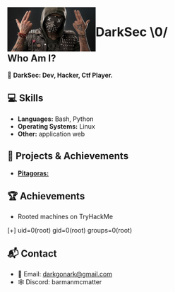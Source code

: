 <img src="https://github.com/Gonark/DarkGonark/blob/main/z6ia6LxLhDKM62yiQwvEm3-1200-80.jpg" align="left" width="200" height="100" >

# DarkSec \0/

##                                 **Who Am I?**

👤 **DarkSec: Dev, Hacker, Ctf Player.**

## **💻 Skills**

- **Languages:** Bash, Python
- **Operating Systems:** Linux
- **Other:** application web

## **🚀 Projects & Achievements**

- **[Pitagoras:](https://github.com/Gonark/Teorema_de_pitagoras)**  

## **🏆 Achievements**

- Rooted machines on TryHackMe

 [+] uid=0(root) gid=0(root) groups=0(root)

## **📬 Contact**

- 📧 Email: darkgonark@gmail.com
- 🕸️ Discord: barmanmcmatter
